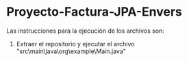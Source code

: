 # Proyecto-Factura-JPA-Envers
Las instrucciones para la ejecución de los archivos son:

1. Extraer el repositorio y ejecutar el archivo "src\main\java\org\example\Main.java"
